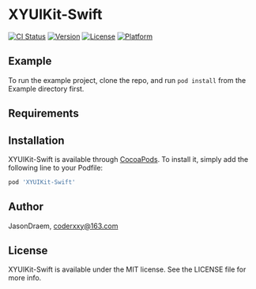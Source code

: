 # XYUIKit-Swift

[![CI Status](https://img.shields.io/travis/JasonDraem/XYUIKit-Swift.svg?style=flat)](https://travis-ci.org/JasonDraem/XYUIKit-Swift)
[![Version](https://img.shields.io/cocoapods/v/XYUIKit-Swift.svg?style=flat)](https://cocoapods.org/pods/XYUIKit-Swift)
[![License](https://img.shields.io/cocoapods/l/XYUIKit-Swift.svg?style=flat)](https://cocoapods.org/pods/XYUIKit-Swift)
[![Platform](https://img.shields.io/cocoapods/p/XYUIKit-Swift.svg?style=flat)](https://cocoapods.org/pods/XYUIKit-Swift)

## Example

To run the example project, clone the repo, and run `pod install` from the Example directory first.

## Requirements

## Installation

XYUIKit-Swift is available through [CocoaPods](https://cocoapods.org). To install
it, simply add the following line to your Podfile:

```ruby
pod 'XYUIKit-Swift'
```

## Author

JasonDraem, coderxxy@163.com

## License

XYUIKit-Swift is available under the MIT license. See the LICENSE file for more info.
